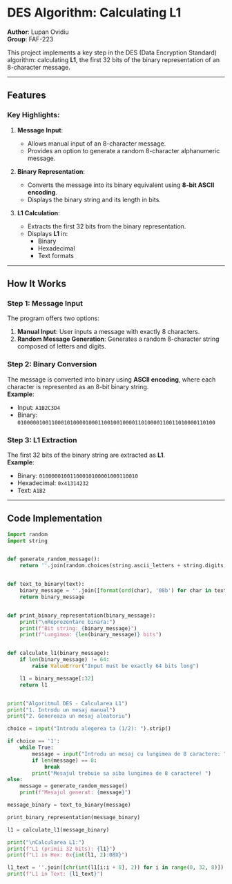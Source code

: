 # DES Algorithm: Calculating **L1**

**Author**: Lupan Ovidiu  
**Group**: FAF-223  

This project implements a key step in the DES (Data Encryption Standard) algorithm: calculating **L1**, the first 32 bits of the binary representation of an 8-character message.

---

## Features

### Key Highlights:
1. **Message Input**:
   - Allows manual input of an 8-character message.
   - Provides an option to generate a random 8-character alphanumeric message.

2. **Binary Representation**:
   - Converts the message into its binary equivalent using **8-bit ASCII encoding**.
   - Displays the binary string and its length in bits.

3. **L1 Calculation**:
   - Extracts the first 32 bits from the binary representation.
   - Displays **L1** in:
     - Binary
     - Hexadecimal
     - Text formats

---

## How It Works

### Step 1: Message Input

The program offers two options:
1. **Manual Input**: User inputs a message with exactly 8 characters.
2. **Random Message Generation**: Generates a random 8-character string composed of letters and digits.

### Step 2: Binary Conversion

The message is converted into binary using **ASCII encoding**, where each character is represented as an 8-bit binary string.  
**Example**:
- Input: `A1B2C3D4`
- Binary: `0100000100110001010000100011001001000011010000110011010000110100`

### Step 3: L1 Extraction

The first 32 bits of the binary string are extracted as **L1**.  
**Example**:
- Binary: `01000001001100010100001000110010`
- Hexadecimal: `0x41314232`
- Text: `A1B2`

---

## Code Implementation

```python
import random
import string


def generate_random_message():
    return ''.join(random.choices(string.ascii_letters + string.digits, k=8))


def text_to_binary(text):
    binary_message = ''.join([format(ord(char), '08b') for char in text])
    return binary_message


def print_binary_representation(binary_message):
    print("\nReprezentare binara:")
    print(f"Bit string: {binary_message}")
    print(f"Lungimea: {len(binary_message)} bits")


def calculate_l1(binary_message):
    if len(binary_message) != 64:
        raise ValueError("Input must be exactly 64 bits long")

    l1 = binary_message[:32]
    return l1


print("Algoritmul DES - Calcularea L1")
print("1. Introdu un mesaj manual")
print("2. Genereaza un mesaj aleatoriu")

choice = input("Introdu alegerea ta (1/2): ").strip()

if choice == '1':
    while True:
        message = input("Introdu un mesaj cu lungimea de 8 caractere: ").strip()
        if len(message) == 8:
            break
        print("Mesajul trebuie sa aiba lungimea de 8 caractere! ")
else:
    message = generate_random_message()
    print(f"Mesajul generat: {message}")

message_binary = text_to_binary(message)

print_binary_representation(message_binary)

l1 = calculate_l1(message_binary)

print("\nCalcularea L1:")
print(f"L1 (primii 32 bits): {l1}")
print(f"L1 in Hex: 0x{int(l1, 2):08X}")

l1_text = ''.join([chr(int(l1[i:i + 8], 2)) for i in range(0, 32, 8)])
print(f"L1 in Text: {l1_text}")
